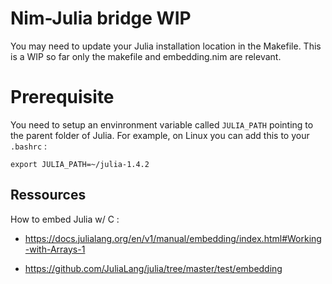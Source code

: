 # Nim-Julia bridge WIP

You may need to update your Julia installation location in the Makefile.
This is a WIP so far only the makefile and embedding.nim are relevant.

# Prerequisite

You need to setup an envinronment variable called `JULIA_PATH` pointing to the parent folder of Julia.
For example, on Linux you can add this to your `.bashrc` : 
```
export JULIA_PATH=~/julia-1.4.2
```

## Ressources

How to embed Julia w/ C :

* https://docs.julialang.org/en/v1/manual/embedding/index.html#Working-with-Arrays-1

* https://github.com/JuliaLang/julia/tree/master/test/embedding

